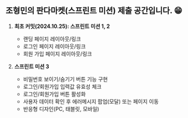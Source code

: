 ## 조형민의 판다마켓(스프린트 미션) 제출 공간입니다. 😁  
  
1. **최초 커밋(2024.10.25): 스프린트 미션 1, 2**
   
   * 랜딩 페이지  레이아웃/링크
   * 로그인 페이지 레이아웃/링크
   * 회원 가입 페이지 레이아웃/링크
2. **스프린트 미션 3**
   * 비밀번호 보이기/숨기기 버튼 기능 구현
   * 로그인/회원가입 입력값 유효성 체크
   * 로그인/회원가입 버튼 활성화
   * 사용자 데이터 확인 후 에러메시지 팝업(모달)  또는 페이지 이동
   * 반응형 디자인(PC, 태블릿, 모바일)
